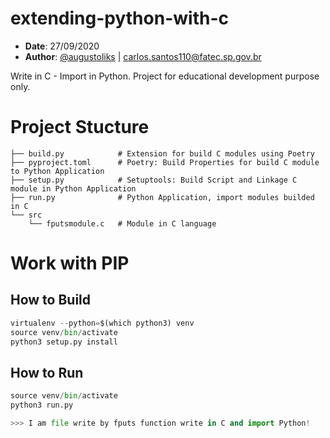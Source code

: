 # extending-python-with-c

- __Date__: 27/09/2020
- __Author__: [@augustoliks](https://github.com/augustoliks) | <carlos.santos110@fatec.sp.gov.br>

Write in C - Import in Python. Project for educational development purpose only.

# Project Stucture 

```
├── build.py            # Extension for build C modules using Poetry
├── pyproject.toml      # Poetry: Build Properties for build C module to Python Application 
├── setup.py            # Setuptools: Build Script and Linkage C module in Python Application
├── run.py              # Python Application, import modules builded in C
└── src
    └── fputsmodule.c   # Module in C language
```

# Work with PIP

## How to Build

```python
virtualenv --python=$(which python3) venv
source venv/bin/activate
python3 setup.py install
```

## How to Run

```python
source venv/bin/activate
python3 run.py

>>> I am file write by fputs function write in C and import Python!

```
